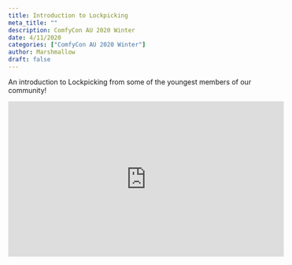 ```yaml
---
title: Introduction to Lockpicking
meta_title: ""
description: ComfyCon AU 2020 Winter
date: 4/11/2020
categories: ["ComfyCon AU 2020 Winter"]
author: Marshmallow
draft: false
---
```

An introduction to Lockpicking from some of the youngest members of our community!

<iframe width="560" height="315" src="https://www.youtube.com/embed/7HpzMfSfSmI?si=VuSr9lyxgXfjuCRK" title="YouTube video player" frameborder="0" allow="accelerometer; autoplay; clipboard-write; encrypted-media; gyroscope; picture-in-picture; web-share" allowfullscreen></iframe>